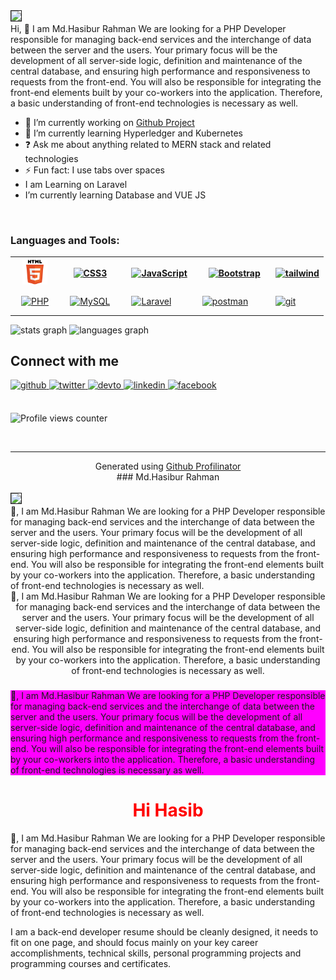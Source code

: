 <div align="left" height="250" width="250">
 <img src="https://avatars.githubusercontent.com/u/24882379?v=4" height="150" border="1"/>
</div>
Hi, 👋 I am Md.Hasibur Rahman We are looking for a PHP Developer responsible for managing back-end services and the interchange of data between the server and the users. Your primary focus will be the development of all server-side logic, definition and maintenance of the central database, and ensuring high performance and responsiveness to requests from the front-end. You will also be responsible for integrating the front-end elements built by your co-workers into the application. Therefore, a basic understanding of front-end technologies is necessary as well.

- 🔭 I’m currently working on [Github Project]()  
- 🌱 I’m currently learning Hyperledger and Kubernetes  
- ❓ Ask me about anything related to MERN stack and related technologies  
- ⚡ Fun fact: I use tabs over spaces
-  I am Learning on Laravel
-   I’m currently learning Database and VUE JS   
  
<br/>  

<h3 align="left">Languages and Tools:</h3>

<div align="left" height="950">
  <table>
  <tr>
    <th>
      <a href="https://www.w3.org/html/" target="_blank" rel="noreferrer"> <img src="https://raw.githubusercontent.com/devicons/devicon/master/icons/html5/html5-original-wordmark.svg" alt="html5" width="40" height="40"/> </a>
    </th>
     <th>
      <a href="https://www.w3schools.com/css/" target="_blank"><img style="margin: 10px" src="https://profilinator.rishav.dev/skills-assets/css3-original-wordmark.svg" alt="CSS3" height="50" /></a> 
    </th>
     <th>
       <a href="https://www.javascript.com/" target="_blank"><img style="margin: 10px" src="https://profilinator.rishav.dev/skills-assets/javascript-original.svg" alt="JavaScript" height="50" /></a>  
    </th>
     <th>
      <a href="https://getbootstrap.com/docs/3.4/javascript/" target="_blank"><img style="margin: 10px" src="https://profilinator.rishav.dev/skills-assets/bootstrap-plain.svg" alt="Bootstrap" height="50" /></a>  
    </th>
    <th>
     <a href="https://tailwindcss.com/" target="_blank" rel="noreferrer"> <img src="https://www.vectorlogo.zone/logos/tailwindcss/tailwindcss-icon.svg" alt="tailwind" width="40" height="40"/> </a> 
    </th>
  </tr>
   <tr>
    <td>
       <a href="https://www.php.net/" target="_blank"><img style="margin: 10px" src="https://profilinator.rishav.dev/skills-assets/php-original.svg" alt="PHP" height="50" /></a>  
    </td>
    <td>
     <a href="https://www.mysql.com/" target="_blank"><img style="margin: 10px" src="https://profilinator.rishav.dev/skills-assets/mysql-original-wordmark.svg" alt="MySQL" height="50" /></a>   
    </td>
    <td>
      <a href="https://laravel.com/" target="_blank"><img style="margin: 10px" src="https://profilinator.rishav.dev/skills-assets/laravel-plain-wordmark.svg" alt="Laravel" height="50" /></a>  
    </td>
     <td>
       <a href="https://postman.com" target="_blank" rel="noreferrer"> <img src="https://www.vectorlogo.zone/logos/getpostman/getpostman-icon.svg" alt="postman" width="40" height="40"/> </a>  
    </td>
     <td>
      <a href="https://git-scm.com/" target="_blank" rel="noreferrer"> <img src="https://www.vectorlogo.zone/logos/git-scm/git-scm-icon.svg" alt="git" width="40" height="40"/> </a>
     </td>
  </tr>
  
</table>
</div>

<div align="left">
  <img src="https://github-readme-stats.vercel.app/api?username=emon21&hide_title=false&hide_rank=false&show_icons=true&include_all_commits=true&count_private=true&disable_animations=false&theme=dracula&locale=en&hide_border=false&order=1" height="150" alt="stats graph"  />
  <img src="https://github-readme-stats.vercel.app/api/top-langs?username=emon21&locale=en&hide_title=false&layout=compact&card_width=320&langs_count=5&theme=dracula&hide_border=false&order=2" height="150" alt="languages graph"  />
</div>

## Connect with me  
<a href="https://github.com/rishavanand" target="_blank">
<img src=https://img.shields.io/badge/github-%2324292e.svg?&style=for-the-badge&logo=github&logoColor=white alt=github style="margin-bottom: 5px;" />
</a>
<a href="https://twitter.com/iamrishavanand" target="_blank">
<img src=https://img.shields.io/badge/twitter-%2300acee.svg?&style=for-the-badge&logo=twitter&logoColor=white alt=twitter style="margin-bottom: 5px;" />
</a>
<a href="https://dev.to/rishavanand" target="_blank">
<img src=https://img.shields.io/badge/dev.to-%2308090A.svg?&style=for-the-badge&logo=dev.to&logoColor=white alt=devto style="margin-bottom: 5px;" />
</a>
<a href="https://linkedin.com/in/rishavanand" target="_blank">
<img src=https://img.shields.io/badge/linkedin-%231E77B5.svg?&style=for-the-badge&logo=linkedin&logoColor=white alt=linkedin style="margin-bottom: 5px;" />
</a>
<a href="https://www.facebook.com/iamrishavanand" target="_blank">
<img src=https://img.shields.io/badge/facebook-%232E87FB.svg?&style=for-the-badge&logo=facebook&logoColor=white alt=facebook style="margin-bottom: 5px;" />
</a>  
  

<br/>  


<br/>  

![Profile views counter](https://komarev.com/ghpvc/?username=emon21&&style=flat-square)  
  

<br/>  

----
<div align="center">Generated using <a href="https://profilinator.rishav.dev/" target="_blank">Github Profilinator</a></div>


<center>### Md.Hasibur Rahman</center></br>

<div align="left" height="250" width="250">
 <img src="https://avatars.githubusercontent.com/u/24882379?v=4" height="150" border="1"/>
</div>

<div height="250" width="250">
 👋, I am Md.Hasibur Rahman
We are looking for a PHP Developer responsible for managing back-end services and the interchange of data between the server and the users. Your primary focus will be the development of all server-side logic, definition and maintenance of the central database, and ensuring high performance and responsiveness to requests from the front-end. You will also be responsible for integrating the front-end elements built by your co-workers into the application. Therefore, a basic understanding of front-end technologies is necessary as well.
</div>

<div align="center">
 👋, I am Md.Hasibur Rahman
We are looking for a PHP Developer responsible for managing back-end services and the interchange of data between the server and the users. Your primary focus will be the development of all server-side logic, definition and maintenance of the central database, and ensuring high performance and responsiveness to requests from the front-end. You will also be responsible for integrating the front-end elements built by your co-workers into the application. Therefore, a basic understanding of front-end technologies is necessary as well.
</div>

###

<div width="450" style="background-color:#ff00ff">
 👋, I am Md.Hasibur Rahman
We are looking for a PHP Developer responsible for managing back-end services and the interchange of data between the server and the users. Your primary focus will be the development of all server-side logic, definition and maintenance of the central database, and ensuring high performance and responsiveness to requests from the front-end. You will also be responsible for integrating the front-end elements built by your co-workers into the application. Therefore, a basic understanding of front-end technologies is necessary as well.
</div>

<h1 style="color: red; text-align: center"> Hi Hasib </h1>



 👋, I am Md.Hasibur Rahman
We are looking for a PHP Developer responsible for managing back-end services and the interchange of data between the server and the users. Your primary focus will be the development of all server-side logic, definition and maintenance of the central database, and ensuring high performance and responsiveness to requests from the front-end. You will also be responsible for integrating the front-end elements built by your co-workers into the application. Therefore, a basic understanding of front-end technologies is necessary as well.

<p> I am a back-end developer resume should be cleanly designed, it needs to fit on one page, and should focus mainly on your key career accomplishments, technical skills, personal programming projects and programming courses and certificates.</p>

<br clear="both">

##
